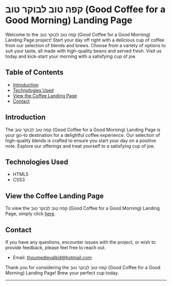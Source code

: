 # קפה טוב לבוקר טוב (Good Coffee for a Good Morning) Landing Page

Welcome to the קפה טוב לבוקר טוב (Good Coffee for a Good Morning) Landing Page project! Start your day off right with a delicious cup of coffee from our selection of blends and brews. Choose from a variety of options to suit your taste, all made with high-quality beans and served fresh. Visit us today and kick-start your morning with a satisfying cup of joe.

## Table of Contents

- [Introduction](#introduction)
- [Technologies Used](#technologies-used)
- [View the Coffee Landing Page](#view-the-coffee-landing-page)
- [Contact](#contact)

## Introduction

The קפה טוב לבוקר טוב (Good Coffee for a Good Morning) Landing Page is your go-to destination for a delightful coffee experience. Our selection of high-quality blends is crafted to ensure you start your day on a positive note. Explore our offerings and treat yourself to a satisfying cup of joe.

## Technologies Used

- HTML5
- CSS3

## View the Coffee Landing Page

To view the קפה טוב לבוקר טוב (Good Coffee for a Good Morning) Landing Page, simply click [here](https://higahamodi.github.io/Portfolio-project/projects/land02coffee/land02coffee.html).

## Contact

If you have any questions, encounter issues with the project, or wish to provide feedback, please feel free to reach out.

- Email: thoumedievalkid@hotmail.com

Thank you for considering the קפה טוב לבוקר טוב (Good Coffee for a Good Morning) Landing Page! Brew your perfect cup today.

--- 
